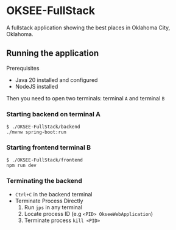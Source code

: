 # OKSEE-FullStack

A fullstack application showing the best places in Oklahoma City, Oklahoma.

## Running the application
Prerequisites
* Java 20 installed and configured
* NodeJS installed


Then you need to open two terminals: terminal `A` and terminal `B`

### Starting backend on terminal A

```
$ ./OKSEE-FullStack/backend
./mvnw spring-boot:run
```

### Starting frontend terminal B

```
$ ./OKSEE-FullStack/frontend
npm run dev
```



### Terminating the backend
* `Ctrl+C` in the backend terminal
* Terminate Process Directly
    1. Run `jps` in any terminal
    2. Locate process ID (e.g `<PID> OkseeWebApplication`)
    3. Terminate process `kill <PID>`
